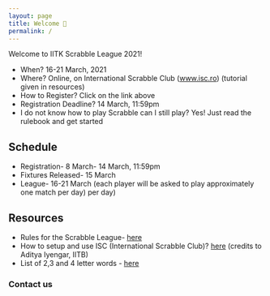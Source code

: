 ```yaml
---
layout: page
title: Welcome 👋
permalink: /
---
```


Welcome to IITK Scrabble League 2021! 

* When? 16-21 March, 2021
* Where? Online, on International Scrabble Club (www.isc.ro) (tutorial given in resources)
* How to Register? Click on the link above
* Registration Deadline? 14 March, 11:59pm
* I do not know how to play Scrabble can I still play? Yes! Just read the rulebook and get started  


## Schedule

* Registration- 8 March- 14 March, 11:59pm
* Fixtures Released- 15 March
* League- 16-21 March (each player will be asked to play approximately one match per day)
per day)

## Resources 

* Rules for the Scrabble League-  [here](https://docs.google.com/document/d/1hKNCfSLIXS7O-v_R064xlL_wCHoGIMung3JVVardHrk/edit?usp=sharing)
* How to setup and use ISC (International Scrabble Club)? [here](https://docs.google.com/document/d/1_3jCq8khbeKjRJMUhNT55h3icIY2iF7LbE4wJMO8Zpg/edit) (credits to Aditya Iyengar, IITB)  
* List of 2,3 and 4 letter words - [here](https://isc.ro/en/commands/lists.html)

### Contact us
